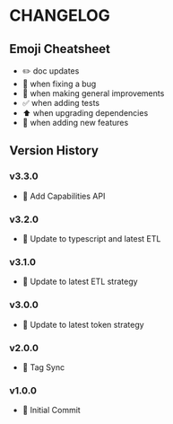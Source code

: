 # CHANGELOG

## Emoji Cheatsheet
- :pencil2: doc updates
- :bug: when fixing a bug
- :rocket: when making general improvements
- :white_check_mark: when adding tests
- :arrow_up: when upgrading dependencies
- :tada: when adding new features

## Version History

### v3.3.0

- :rocket: Add Capabilities API

### v3.2.0

- :rocket: Update to typescript and latest ETL

### v3.1.0

- :rocket: Update to latest ETL strategy

### v3.0.0

- :rocket: Update to latest token strategy

### v2.0.0

- :rocket: Tag Sync

### v1.0.0

- :tada: Initial Commit
